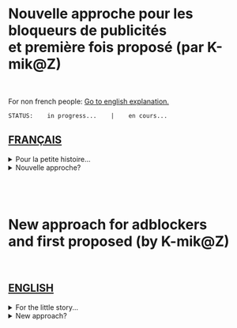 # Nouvelle approche pour les bloqueurs de publicités<br>et première fois proposé (par K-mik@Z)  
<br>

For non french people: [Go to english explanation.](#english)  

```STATUS:    in progress...    |    en cours...```

## [FRANÇAIS](#français)  
<details>
  <summary>Pour la petite histoire...</summary>

  J'ai voulu proposer (sur un [site connu de la communauté](https://github.com/collinbarrett/FilterLists)) une simple liste (non pas de blocage, mais de [redirect-rule](https://github.com/gorhill/uBlock/wiki/Static-filter-syntax#redirect-rule) automatique), pour aider au *noop\** de tous les filtres de blocages (déjà présent dans votre bloqueur de pubs, mais aussi à venir) et qui utilisais pour cela des conditions ( [!#if - !#endif](https://github.com/gorhill/uBlock/wiki/Static-filter-syntax#if-condition) ).
###### *\*noop: pour les non initiés, équivaut à une reponse vide*.

  ```STATUS: en cours d'écriture...```

</details>
<details>
  <summary>Nouvelle approche?</summary>
  
  
</details>  
<br><br><br>

# New approach for adblockers<br>and first proposed (by K-mik@Z)  
<br>

## [ENGLISH](#english)  
<details>
  <summary>For the little story...</summary>

  I wanted to offer (on a [site known to the community](https://github.com/collinbarrett/FilterLists)) a simple list (not of blocking, but of [redirect-rule](https://github.com/gorhill/uBlock/wiki/Static-filter-syntax#redirect-rule) automatic), to help the *noop\** of all blocking filters (already present in your ad blocker, but also to come) and which used for that conditions ([!#if - !#endif](https://github.com/gorhill/uBlock/wiki/Static-filter-syntax#if-condition)).
  
###### *\*noop: for the uninitiated, equivalent to an empty response*.
  
  ```STATUS: being written ...```
    
</details>
<details>
  <summary>New approach?</summary>
  
  
</details>
